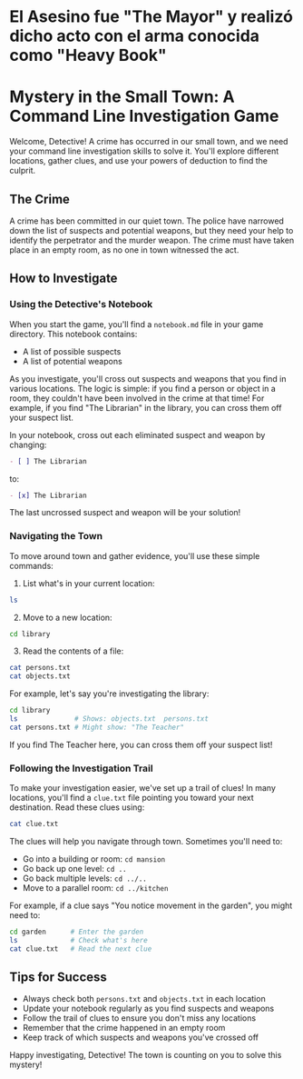 # El Asesino fue "The Mayor" y realizó dicho acto con el arma conocida como "Heavy Book"

# Mystery in the Small Town: A Command Line Investigation Game

Welcome, Detective! A crime has occurred in our small town, and we need your command line investigation skills to solve it. You'll explore different locations, gather clues, and use your powers of deduction to find the culprit.

## The Crime

A crime has been committed in our quiet town. The police have narrowed down the list of suspects and potential weapons, but they need your help to identify the perpetrator and the murder weapon. The crime must have taken place in an empty room, as no one in town witnessed the act.

## How to Investigate

### Using the Detective's Notebook

When you start the game, you'll find a `notebook.md` file in your game directory. This notebook contains:
- A list of possible suspects
- A list of potential weapons

As you investigate, you'll cross out suspects and weapons that you find in various locations. The logic is simple: if you find a person or object in a room, they couldn't have been involved in the crime at that time! For example, if you find "The Librarian" in the library, you can cross them off your suspect list.

In your notebook, cross out each eliminated suspect and weapon by changing:
```markdown
- [ ] The Librarian
```
to:
```markdown
- [x] The Librarian
```

The last uncrossed suspect and weapon will be your solution!

### Navigating the Town

To move around town and gather evidence, you'll use these simple commands:

1. List what's in your current location:
```bash
ls
```

2. Move to a new location:
```bash
cd library
```

3. Read the contents of a file:
```bash
cat persons.txt
cat objects.txt
```

For example, let's say you're investigating the library:
```bash
cd library
ls              # Shows: objects.txt  persons.txt
cat persons.txt # Might show: "The Teacher"
```
If you find The Teacher here, you can cross them off your suspect list!

### Following the Investigation Trail

To make your investigation easier, we've set up a trail of clues! In many locations, you'll find a `clue.txt` file pointing you toward your next destination. Read these clues using:
```bash
cat clue.txt
```

The clues will help you navigate through town. Sometimes you'll need to:
- Go into a building or room: `cd mansion`
- Go back up one level: `cd ..`
- Go back multiple levels: `cd ../..`
- Move to a parallel room: `cd ../kitchen`

For example, if a clue says "You notice movement in the garden", you might need to:
```bash
cd garden      # Enter the garden
ls             # Check what's here
cat clue.txt   # Read the next clue
```

## Tips for Success
- Always check both `persons.txt` and `objects.txt` in each location
- Update your notebook regularly as you find suspects and weapons
- Follow the trail of clues to ensure you don't miss any locations
- Remember that the crime happened in an empty room
- Keep track of which suspects and weapons you've crossed off

Happy investigating, Detective! The town is counting on you to solve this mystery!
